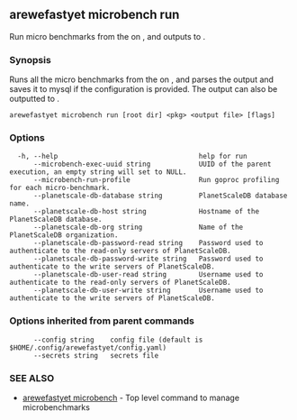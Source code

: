 ## arewefastyet microbench run

Run micro benchmarks from the <root dir> on <pkg>, and outputs to <output file>.

### Synopsis

Runs all the micro benchmarks from the <root dir> on <pkg>, and parses the output and saves it to mysql if the configuration is provided. 
The output can also be outputted to <output file>.

```
arewefastyet microbench run [root dir] <pkg> <output file> [flags]
```

### Options

```
  -h, --help                                   help for run
      --microbench-exec-uuid string            UUID of the parent execution, an empty string will set to NULL.
      --microbench-run-profile                 Run goproc profiling for each micro-benchmark.
      --planetscale-db-database string         PlanetScaleDB database name.
      --planetscale-db-host string             Hostname of the PlanetScaleDB database.
      --planetscale-db-org string              Name of the PlanetScaleDB organization.
      --planetscale-db-password-read string    Password used to authenticate to the read-only servers of PlanetScaleDB.
      --planetscale-db-password-write string   Password used to authenticate to the write servers of PlanetScaleDB.
      --planetscale-db-user-read string        Username used to authenticate to the read-only servers of PlanetScaleDB.
      --planetscale-db-user-write string       Username used to authenticate to the write servers of PlanetScaleDB.
```

### Options inherited from parent commands

```
      --config string    config file (default is $HOME/.config/arewefastyet/config.yaml)
      --secrets string   secrets file
```

### SEE ALSO

* [arewefastyet microbench](arewefastyet_microbench.md)	 - Top level command to manage microbenchmarks

